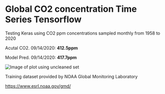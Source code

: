 # Global CO2 concentration Time Series Tensorflow

Testing Keras using CO2 ppm concentrations sampled monthly from 1958 to 2020

Acutal CO2. 09/14/2020:  **412.5ppm** 

Model Pred. 09/14/2020: **417.7ppm**

![Image of plot using uncleaned set](https://imgur.com/a/GuXf0KN)

Training dataset provided by NOAA Global Monitoring Laboratory 

https://www.esrl.noaa.gov/gmd/
